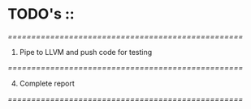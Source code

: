 # TODO's ::

*==================================================*

1. Pipe to LLVM and push code for testing

*==================================================*

4. Complete report

*==================================================*
